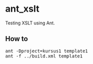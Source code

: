 ant_xslt
========================
Testing XSLT using Ant.

How to
------------------------
<pre>
ant -Dproject=kursus1 template1
ant -f ../build.xml template1
</pre>